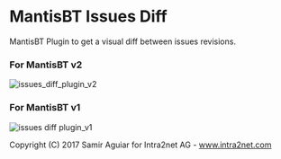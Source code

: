 # MantisBT Issues Diff
MantisBT Plugin to get a visual diff between issues revisions.

### For MantisBT v2
![issues_diff_plugin_v2](http://i.imgur.com/ZVfeFLt.png)

### For MantisBT v1
![issues diff plugin_v1](http://i.imgur.com/STu5oHB.png)

Copyright (C) 2017 Samir Aguiar for Intra2net AG - www.intra2net.com
